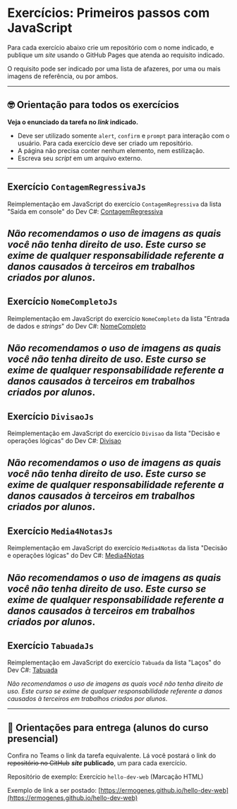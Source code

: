 # Exercícios: Primeiros passos com JavaScript

Para cada exercício abaixo crie um repositório com o nome indicado, e publique um _site_ usando o GitHub Pages que atenda ao requisito indicado.

O requisito pode ser indicado por uma lista de afazeres, por uma ou mais imagens de referência, ou por ambos.

---

## 🤓 Orientação para todos os exercícios

**Veja o enunciado da tarefa no _link_ indicado.**

- Deve ser utilizado somente `alert`, `confirm` e `prompt` para interação com o usuário. Para cada exercício deve ser criado um repositório.
- A página não precisa conter nenhum elemento, nem estilização.
- Escreva seu _script_ em um arquivo externo.

---

## Exercício `ContagemRegressivaJs`

Reimplementação em JavaScript do exercício `ContagemRegressiva` da lista "Saída em console" do Dev C#: [ContagemRegressiva](https://github.com/ermogenes/aulas-programacao-csharp/blob/master/exercises/saida.md#exerc%C3%ADcio-contagemregressiva)

_Não recomendamos o uso de imagens as quais você não tenha direito de uso. Este curso se exime de qualquer responsabilidade referente a danos causados à terceiros em trabalhos criados por alunos_.
---

## Exercício `NomeCompletoJs`

Reimplementação em JavaScript do exercício `NomeCompleto` da lista "Entrada de dados e _strings_" do Dev C#: [NomeCompleto](https://github.com/ermogenes/aulas-programacao-csharp/blob/master/exercises/entrada-strings.md#exerc%C3%ADcio-nomecompleto)

_Não recomendamos o uso de imagens as quais você não tenha direito de uso. Este curso se exime de qualquer responsabilidade referente a danos causados à terceiros em trabalhos criados por alunos_.
---

## Exercício `DivisaoJs`

Reimplementação em JavaScript do exercício `Divisao` da lista "Decisão e operações lógicas" do Dev C#: [Divisao](https://github.com/ermogenes/aulas-programacao-csharp/blob/master/exercises/decisao-simples.md#exerc%C3%ADcio-divisao)

_Não recomendamos o uso de imagens as quais você não tenha direito de uso. Este curso se exime de qualquer responsabilidade referente a danos causados à terceiros em trabalhos criados por alunos_.
---

## Exercício `Media4NotasJs`

Reimplementação em JavaScript do exercício `Media4Notas` da lista "Decisão e operações lógicas" do Dev C#: [Media4Notas](https://github.com/ermogenes/aulas-programacao-csharp/blob/master/exercises/decisao-simples.md#exerc%C3%ADcio-media4notas)

_Não recomendamos o uso de imagens as quais você não tenha direito de uso. Este curso se exime de qualquer responsabilidade referente a danos causados à terceiros em trabalhos criados por alunos_.
---

## Exercício `TabuadaJs`

Reimplementação em JavaScript do exercício `Tabuada` da lista "Laços" do Dev C#: [Tabuada](https://github.com/ermogenes/aulas-programacao-csharp/blob/master/exercises/lacos.md#exerc%C3%ADcio-tabuada)

_Não recomendamos o uso de imagens as quais você não tenha direito de uso. Este curso se exime de qualquer responsabilidade referente a danos causados à terceiros em trabalhos criados por alunos_.

---

## 🏁 Orientações para entrega (alunos do curso presencial)

Confira no Teams o link da tarefa equivalente. Lá você postará o link do ~~repositório no GitHub~~ **_site_ publicado**, um para cada exercício.

Repositório de exemplo: Exercício `hello-dev-web` (Marcação HTML)

Exemplo de link a ser postado: [https://ermogenes.github.io/hello-dev-web](https://ermogenes.github.io/hello-dev-web)
